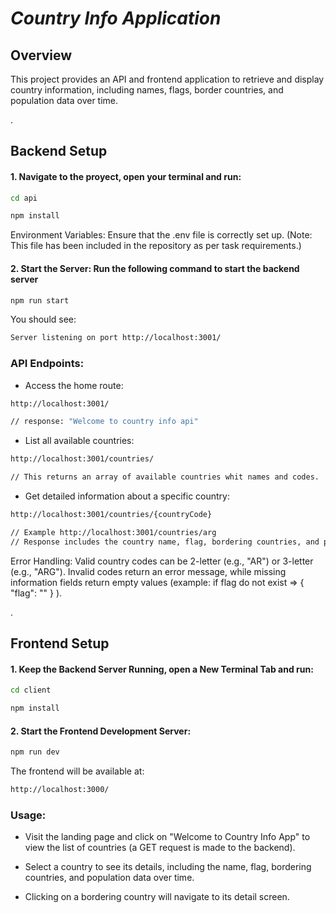 # _Country Info Application_

## Overview

This project provides an API and frontend application to retrieve and display country information, including names, flags, border countries, and population data over time.

.

## Backend Setup

#### 1. Navigate to the proyect, open your terminal and run:

```bash
cd api

npm install
```

Environment Variables: Ensure that the .env file is correctly set up. (Note: This file has been included in the repository as per task requirements.)

#### 2. Start the Server: Run the following command to start the backend server

```bash
npm run start
```

You should see:

```bash
Server listening on port http://localhost:3001/
```

### API Endpoints:

-    Access the home route:

```bash
http://localhost:3001/

// response: "Welcome to country info api"
```

-    List all available countries:

```bash
http://localhost:3001/countries/

// This returns an array of available countries whit names and codes.
```

-    Get detailed information about a specific country:

```bash
http://localhost:3001/countries/{countryCode}

// Example http://localhost:3001/countries/arg
// Response includes the country name, flag, bordering countries, and population data.
```

Error Handling: Valid country codes can be 2-letter (e.g., "AR") or 3-letter (e.g., "ARG"). Invalid codes return an error message, while missing information fields return empty values (example: if flag do not exist => { "flag": "" } ).

.

## Frontend Setup

#### 1. Keep the Backend Server Running, open a New Terminal Tab and run:

```bash
cd client

npm install
```

#### 2. Start the Frontend Development Server:

```bash
npm run dev
```

The frontend will be available at:

```bash
http://localhost:3000/
```

### Usage:

-    Visit the landing page and click on "Welcome to Country Info App" to view the list of countries (a GET request is made to the backend).

-    Select a country to see its details, including the name, flag, bordering countries, and population data over time.

-    Clicking on a bordering country will navigate to its detail screen.
